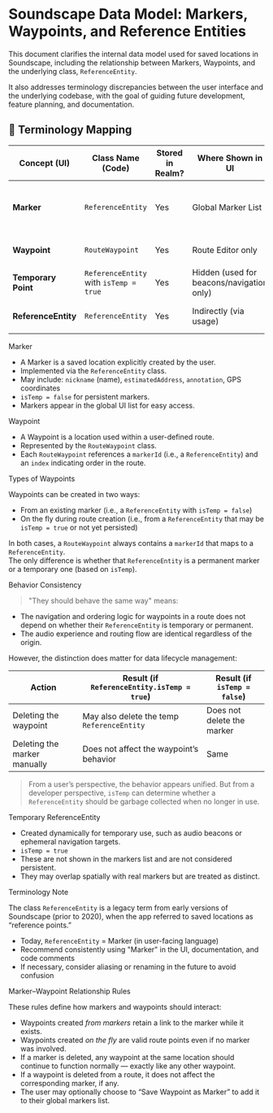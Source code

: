 # Soundscape Data Model: Markers, Waypoints, and Reference Entities

This document clarifies the internal data model used for saved locations in Soundscape, including the relationship between Markers, Waypoints, and the underlying class, `ReferenceEntity`.

It also addresses terminology discrepancies between the user interface and the underlying codebase, with the goal of guiding future development, feature planning, and documentation.



## 🧭 Terminology Mapping

| Concept (UI)        | Class Name (Code)        | Stored in Realm? | Where Shown in UI | Notes |
|---------------------|--------------------------|------------------|-------------------|-------|
| **Marker**          | `ReferenceEntity`        | Yes           | Global Marker List | User-created location with name, coordinates, etc. |
| **Waypoint**        | `RouteWaypoint`          | Yes           | Route Editor only  | Used in a route; references a `ReferenceEntity` |
| **Temporary Point** | `ReferenceEntity` with `isTemp = true` | Yes | Hidden (used for beacons/navigation only) | Not persisted; used dynamically |
| **ReferenceEntity** | `ReferenceEntity`        | Yes           | Indirectly (via usage) | Base class for all saved locations |



Marker

- A Marker is a saved location explicitly created by the user.
- Implemented via the `ReferenceEntity` class.
- May include: `nickname` (name), `estimatedAddress`, `annotation`, GPS coordinates
- `isTemp = false` for persistent markers.
- Markers appear in the global UI list for easy access.

Waypoint

- A Waypoint is a location used within a user-defined route.
- Represented by the `RouteWaypoint` class.
- Each `RouteWaypoint` references a `markerId` (i.e., a `ReferenceEntity`) and an `index` indicating order in the route.

Types of Waypoints

Waypoints can be created in two ways:
- From an existing marker (i.e., a `ReferenceEntity` with `isTemp = false`)
- On the fly during route creation (i.e., from a `ReferenceEntity` that may be `isTemp = true` or not yet persisted)

In both cases, a `RouteWaypoint` always contains a `markerId` that maps to a `ReferenceEntity`.  
The only difference is whether that `ReferenceEntity` is a permanent marker or a temporary one (based on `isTemp`).

Behavior Consistency

> "They should behave the same way" means:

- The navigation and ordering logic for waypoints in a route does not depend on whether their `ReferenceEntity` is temporary or permanent.
- The audio experience and routing flow are identical regardless of the origin.

However, the distinction does matter for data lifecycle management:

| Action                        | Result (if `ReferenceEntity.isTemp = true`) | Result (if `isTemp = false`) |
|------------------------------|---------------------------------------------|-------------------------------|
| Deleting the waypoint        | May also delete the temp `ReferenceEntity`  | Does not delete the marker |
| Deleting the marker manually | Does not affect the waypoint’s behavior     | Same                         |

> From a user’s perspective, the behavior appears unified. But from a developer perspective, `isTemp` can determine whether a `ReferenceEntity` should be garbage collected when no longer in use.


Temporary ReferenceEntity

- Created dynamically for temporary use, such as audio beacons or ephemeral navigation targets.
- `isTemp = true`
- These are not shown in the markers list and are not considered persistent.
- They may overlap spatially with real markers but are treated as distinct.



 Terminology Note

The class `ReferenceEntity` is a legacy term from early versions of Soundscape (prior to 2020), when the app referred to saved locations as “reference points.”

- Today, `ReferenceEntity` = Marker (in user-facing language)
- Recommend consistently using "Marker" in the UI, documentation, and code comments
- If necessary, consider aliasing or renaming in the future to avoid confusion



 Marker–Waypoint Relationship Rules

These rules define how markers and waypoints should interact:

- Waypoints created *from markers* retain a link to the marker while it exists.
- Waypoints created *on the fly* are valid route points even if no marker was involved.
- If a marker is deleted, any waypoint at the same location should continue to function normally — exactly like any other waypoint.
- If a waypoint is deleted from a route, it does not affect the corresponding marker, if any.
- The user may optionally choose to “Save Waypoint as Marker” to add it to their global markers list.


